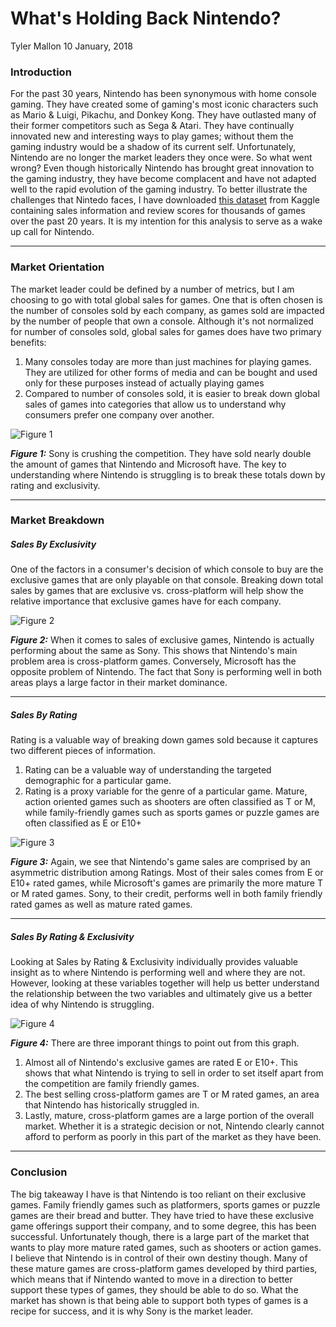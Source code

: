 What's Holding Back Nintendo?
================
Tyler Mallon
10 January, 2018

### Introduction

For the past 30 years, Nintendo has been synonymous with home console gaming. They have created some of gaming's most iconic characters such as Mario & Luigi, Pikachu, and Donkey Kong. They have outlasted many of their former competitors such as Sega & Atari. They have continually innovated new and interesting ways to play games; without them the gaming industry would be a shadow of its current self. Unfortunately, Nintendo are no longer the market leaders they once were. So what went wrong? Even though historically Nintendo has brought great innovation to the gaming industry, they have become complacent and have not adapted well to the rapid evolution of the gaming industry. To better illustrate the challenges that Nintedo faces, I have downloaded [this dataset](https://www.kaggle.com/gregorut/videogamesales) from Kaggle containing sales information and review scores for thousands of games over the past 20 years. It is my intention for this analysis to serve as a wake up call for Nintendo.

------------------------------------------------------------------------

### Market Orientation

The market leader could be defined by a number of metrics, but I am choosing to go with total global sales for games. One that is often chosen is the number of consoles sold by each company, as games sold are impacted by the number of people that own a console. Although it's not normalized for number of consoles sold, global sales for games does have two primary benefits:

1.  Many consoles today are more than just machines for playing games. They are utilized for other forms of media and can be bought and used only for these purposes instead of actually playing games
2.  Compared to number of consoles sold, it is easier to break down global sales of games into categories that allow us to understand why consumers prefer one company over another.

![Figure 1](Story_Telling_Document_files/figure-markdown_github/nintendo.1.1-1.png)

***Figure 1:*** Sony is crushing the competition. They have sold nearly double the amount of games that Nintendo and Microsoft have. The key to understanding where Nintendo is struggling is to break these totals down by rating and exclusivity.

------------------------------------------------------------------------

### Market Breakdown

##### Sales By Exclusivity

One of the factors in a consumer's decision of which console to buy are the exclusive games that are only playable on that console. Breaking down total sales by games that are exclusive vs. cross-platform will help show the relative importance that exclusive games have for each company.

![Figure 2](Story_Telling_Document_files/figure-markdown_github/nintendo.1.2-1.png)

***Figure 2:*** When it comes to sales of exclusive games, Nintendo is actually performing about the same as Sony. This shows that Nintendo's main problem area is cross-platform games. Conversely, Microsoft has the opposite problem of Nintendo. The fact that Sony is performing well in both areas plays a large factor in their market dominance.

------------------------------------------------------------------------

##### Sales By Rating

Rating is a valuable way of breaking down games sold because it captures two different pieces of information.

1.  Rating can be a valuable way of understanding the targeted demographic for a particular game.
2.  Rating is a proxy variable for the genre of a particular game. Mature, action oriented games such as shooters are often classified as T or M, while family-friendly games such as sports games or puzzle games are often classified as E or E10+

![Figure 3](Story_Telling_Document_files/figure-markdown_github/nintendo.1.3-1.png)

***Figure 3:*** Again, we see that Nintendo's game sales are comprised by an asymmetric distribution among Ratings. Most of their sales comes from E or E10+ rated games, while Microsoft's games are primarily the more mature T or M rated games. Sony, to their credit, performs well in both family friendly rated games as well as mature rated games.

------------------------------------------------------------------------

##### Sales By Rating & Exclusivity

Looking at Sales by Rating & Exclusivity individually provides valuable insight as to where Nintendo is performing well and where they are not. However, looking at these variables together will help us better understand the relationship between the two variables and ultimately give us a better idea of why Nintendo is struggling.

![Figure 4](Story_Telling_Document_files/figure-markdown_github/nintendo%202.1-1.png)

***Figure 4:*** There are three imporant things to point out from this graph.

1.  Almost all of Nintendo's exclusive games are rated E or E10+. This shows that what Nintendo is trying to sell in order to set itself apart from the competition are family friendly games.
2.  The best selling cross-platform games are T or M rated games, an area that Nintendo has historically struggled in.
3.  Lastly, mature, cross-platform games are a large portion of the overall market. Whether it is a strategic decision or not, Nintendo clearly cannot afford to perform as poorly in this part of the market as they have been.

------------------------------------------------------------------------

### Conclusion

The big takeaway I have is that Nintendo is too reliant on their exclusive games. Family friendly games such as platformers, sports games or puzzle games are their bread and butter. They have tried to have these exclusive game offerings support their company, and to some degree, this has been successful. Unfortunately though, there is a large part of the market that wants to play more mature rated games, such as shooters or action games. I believe that Nintendo is in control of their own destiny though. Many of these mature games are cross-platform games developed by third parties, which means that if Nintendo wanted to move in a direction to better support these types of games, they should be able to do so. What the market has shown is that being able to support both types of games is a recipe for success, and it is why Sony is the market leader.
